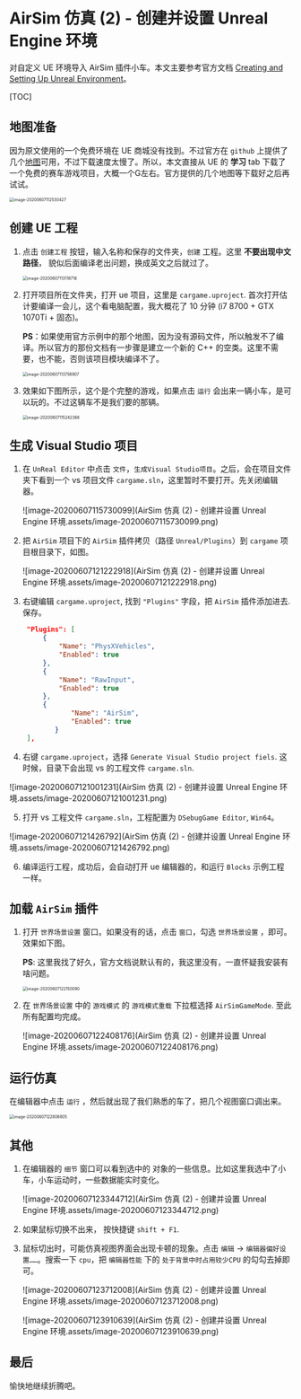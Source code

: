 # AirSim 仿真 (2) - 创建并设置 Unreal Engine 环境

对自定义 UE 环境导入 AirSim 插件小车。本文主要参考官方文档 [Creating and Setting Up Unreal Environment](https://microsoft.github.io/AirSim/unreal_custenv/)。



[TOC]

## 地图准备

因为原文使用的一个免费环境在 UE 商城没有找到。不过官方在 `github` 上提供了几个[地图](https://github.com/Microsoft/AirSim/releases)可用，不过下载速度太慢了。所以，本文直接从 UE 的 **学习** tab 下载了一个免费的赛车游戏项目，大概一个G左右。官方提供的几个地图等下载好之后再试试。

<img src="AirSim 仿真 (2) - 创建并设置 Unreal Engine 环境.assets/image-20200607112530427.png" alt="image-20200607112530427" style="zoom:50%;" />



## 创建 UE 工程

1. 点击 `创建工程` 按钮，输入名称和保存的文件夹，`创建` 工程。这里 **不要出现中文路径**， 貌似后面编译老出问题，换成英文之后就过了。

   <img src="AirSim 仿真 (2) - 创建并设置 Unreal Engine 环境.assets/image-20200607113118716.png" alt="image-20200607113118716" style="zoom:50%;" />

2. 打开项目所在文件夹，打开 ue 项目，这里是 `cargame.uproject`. 首次打开估计要编译一会儿，这个看电脑配置，我大概花了 10 分钟 (i7 8700 + GTX 1070Ti + 固态)。

   **PS**：如果使用官方示例中的那个地图，因为没有源码文件，所以触发不了编译。所以官方的那份文档有一步骤是建立一个新的 C++ 的空类。这里不需要，也不能，否则该项目模块编译不了。

   <img src="AirSim 仿真 (2) - 创建并设置 Unreal Engine 环境.assets/image-20200607113756907.png" alt="image-20200607113756907" style="zoom:50%;" />

3. 效果如下图所示，这个是个完整的游戏，如果点击 `运行` 会出来一辆小车，是可以玩的。不过这辆车不是我们要的那辆。

   <img src="AirSim 仿真 (2) - 创建并设置 Unreal Engine 环境.assets/image-20200607115242368.png" alt="image-20200607115242368" style="zoom:50%;" />



## 生成 Visual Studio 项目

1. 在 `UnReal Editor` 中点击 `文件`，`生成Visual Studio项目`。之后，会在项目文件夹下看到一个 vs 项目文件 `cargame.sln`，这里暂时不要打开。先关闭编辑器。

   ![image-20200607115730099](AirSim 仿真 (2) - 创建并设置 Unreal Engine 环境.assets/image-20200607115730099.png)

2. 把 `AirSim` 项目下的 `AirSim` 插件拷贝（路径 `Unreal/Plugins`）到 `cargame` 项目根目录下，如图。

   ![image-20200607121222918](AirSim 仿真 (2) - 创建并设置 Unreal Engine 环境.assets/image-20200607121222918.png)

3. 右键编辑 `cargame.uproject`, 找到 `"Plugins"` 字段，把 `AirSim` 插件添加进去. 保存。

   ```json
   	"Plugins": [
   		{
   			"Name": "PhysXVehicles",
   			"Enabled": true
   		},
   		{
   			"Name": "RawInput",
   			"Enabled": true
   		},
   		{
               "Name": "AirSim",
               "Enabled": true
           }
   	],
   ```

4. 右键 `cargame.uproject`，选择 `Generate Visual Studio project fiels`. 这时候，目录下会出现 vs 的工程文件 `cargame.sln`.

![image-20200607121001231](AirSim 仿真 (2) - 创建并设置 Unreal Engine 环境.assets/image-20200607121001231.png)



5. 打开 vs 工程文件  `cargame.sln`，工程配置为 `DSebugGame Editor`, `Win64`。

![image-20200607121426792](AirSim 仿真 (2) - 创建并设置 Unreal Engine 环境.assets/image-20200607121426792.png)



6. 编译运行工程，成功后，会自动打开 ue 编辑器的，和运行 `Blocks` 示例工程一样。



## 加载 `AirSim` 插件

1. 打开 `世界场景设置` 窗口。如果没有的话，点击 `窗口`，勾选 `世界场景设置` ，即可。效果如下图。

   **PS**: 这里我找了好久，官方文档说默认有的，我这里没有，一直怀疑我安装有啥问题。

   <img src="AirSim 仿真 (2) - 创建并设置 Unreal Engine 环境.assets/image-20200607122150090.png" alt="image-20200607122150090" style="zoom:50%;" />

2. 在 `世界场景设置` 中的 `游戏模式` 的 `游戏模式重载` 下拉框选择 `AirSimGameMode`. 至此所有配置均完成。

   ![image-20200607122408176](AirSim 仿真 (2) - 创建并设置 Unreal Engine 环境.assets/image-20200607122408176.png)



## 运行仿真

在编辑器中点击 `运行` ，然后就出现了我们熟悉的车了，把几个视图窗口调出来。

<img src="AirSim 仿真 (2) - 创建并设置 Unreal Engine 环境.assets/image-20200607122806805.png" alt="image-20200607122806805" style="zoom:50%;" />



## 其他

1. 在编辑器的 `细节` 窗口可以看到选中的 对象的一些信息。比如这里我选中了小车，小车运动时，一些数据能实时变化。

   ![image-20200607123344712](AirSim 仿真 (2) - 创建并设置 Unreal Engine 环境.assets/image-20200607123344712.png)

2. 如果鼠标切换不出来， 按快捷键 `shift + F1`.

3. 鼠标切出时，可能仿真视图界面会出现卡顿的现象。点击 `编辑` -> `编辑器偏好设置……`。搜索一下 `cpu`，把 `编辑器性能` 下的 `处于背景中时占用较少CPU` 的勾勾去掉即可。

   ![image-20200607123712008](AirSim 仿真 (2) - 创建并设置 Unreal Engine 环境.assets/image-20200607123712008.png)

   ![image-20200607123910639](AirSim 仿真 (2) - 创建并设置 Unreal Engine 环境.assets/image-20200607123910639.png)



## 最后

愉快地继续折腾吧。